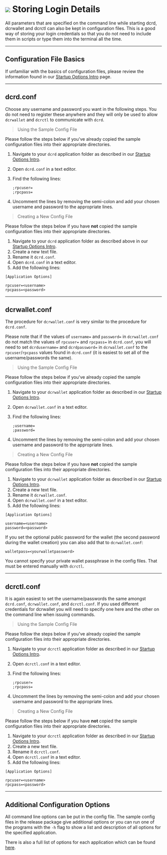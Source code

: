 # <img class="dcr-icon" src="/img/dcr-icons/Harddrive.svg" /> Storing Login Details 

All parameters that are specified on the command line while starting dcrd,
dcrwallet and dcrctl can also be kept in configuration files. This is
a good way of storing your login credentials so that you do not need
to include them in scripts or type them into the terminal all the
time.

---

## Configuration File Basics 

If unfamiliar with the basics of configuration files, please review the information found in our [Startup Options Intro](/getting-started/startup-basics.md#configuration-files) page.

---

## dcrd.conf 

Choose any username and password you want in the following steps. You do not need to register these
anywhere and they will only be used to allow `dcrwallet` and `dcrctl` to communicate with `dcrd`.

> Using the Sample Config File

Please follow the steps below if you've already copied the sample configuration files into their appropriate directories.

1. Navigate to your `dcrd` application folder as described in our [Startup Options Intro](/getting-started/startup-basics.md#configuration-files). 
2. Open `dcrd.conf` in a text editor.
3. Find the following lines:

    `;rpcuser=` <br />
    `;rpcpass=`

4. Uncomment the lines by removing the semi-colon and add your chosen username and password to the appropriate lines.

> Creating a New Config File

Please follow the steps below if you have **not** copied the sample configuration files into their appropriate directories.

1. Navigate to your `dcrd` application folder as described above in our [Startup Options Intro](/getting-started/startup-basics.md#configuration-files).
2. Create a new text file.
3. Rename it `dcrd.conf`.
3. Open `dcrd.conf` in a text editor.
4. Add the following lines:

```no-highlight
[Application Options]

rpcuser=<username>
rpcpass=<password>
```

---

## dcrwallet.conf 

The procedure for `dcrwallet.conf` is very similar to the procedure for `dcrd.conf`. 

Please note that if the values of `username=` and `password=` in `dcrwallet.conf` do not match the values of `rpcuser=` and `rpcpass=` in  `dcrd.conf`, you will need to set `dcrdusername=` and `dcrdpassword=`  in `dcrwallet.conf` to the `rpcuser`/`rpcpass` values found in `dcrd.conf` (it is easiest to set all of the username/passwords the same).

> Using the Sample Config File

Please follow the steps below if you've already copied the sample configuration files into their appropriate directories.

1. Navigate to your `dcrwallet` application folder as described in our [Startup Options Intro](/getting-started/startup-basics.md#configuration-files). 
2. Open `dcrwallet.conf` in a text editor.
3. Find the following lines:

    `;username=` <br />
    `;password=`

4. Uncomment the lines by removing the semi-colon and add your chosen username and password to the appropriate lines.

> Creating a New Config File

Please follow the steps below if you have **not** copied the sample configuration files into their appropriate directories.

1. Navigate to your `dcrwallet` application folder as described in our [Startup Options Intro](/getting-started/startup-basics.md#configuration-files).
2. Create a new text file.
3. Rename it `dcrwallet.conf`.
3. Open `dcrwallet.conf` in a text editor.
4. Add the following lines:

```no-highlight
[Application Options]

username=<username>
password=<password>
```

If you set the optional public password for the wallet (the second password
during the wallet creation) you can also add that to `dcrwallet.conf`:

```no-highlight
walletpass=<yourwalletpassword>
```

You cannot specify your private wallet passphrase in the config files. That must be entered manually with `dcrctl`. 

---

## dcrctl.conf 

It is again easiest to set the username/passwords the same amongst `dcrd.conf`, `dcrwallet.conf`, and `dcrctl.conf`. If you used different credentials for dcrwallet you will need to specify one here and the other on the command line when issuing commands.

> Using the Sample Config File

Please follow the steps below if you've already copied the sample configuration files into their appropriate directories.

1. Navigate to your `dcrctl` application folder as described in our [Startup Options Intro](/getting-started/startup-basics.md#configuration-files). 
2. Open `dcrctl.conf` in a text editor.
3. Find the following lines:

    `;rpcuser=` <br />
    `;rpcpass=`

4. Uncomment the lines by removing the semi-colon and add your chosen username and password to the appropriate lines.

> Creating a New Config File

Please follow the steps below if you have **not** copied the sample configuration files into their appropriate directories.

1. Navigate to your `dcrctl` application folder as described in our [Startup Options Intro](/getting-started/startup-basics.md#configuration-files).
2. Create a new text file.
3. Rename it `dcrctl.conf`.
3. Open `dcrctl.conf` in a text editor.
4. Add the following lines:

```no-highlight
[Application Options]

rpcuser=<username>
rpcpass=<password>
```

---

## Additional Configuration Options 

All command line options can be put in the config file.
The sample config files in the release package give additional
options or you can run one of the programs with the `-h` flag to show a list and description of all options for the specified application.

There is also a full list of options for each application which can be found [here](/getting-started/dcrd-and-dcrwallet-cli-arguments.md).

